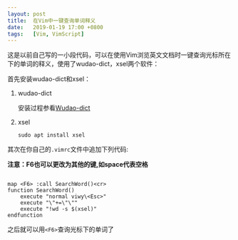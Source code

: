 ```yaml
---
layout:	post
title:	在Vim中一键查询单词释义
date:	2019-01-19 17:00 +0800
tags:	[Vim, VimScript]
---
```


这是以前自己写的一小段代码，可以在使用Vim浏览英文文档时一键查询光标所在下的单词的释义，使用了wudao-dict，xsel两个软件：

首先安装wudao-dict和xsel：

1. wudao-dict

	安装过程参看[Wudao-dict][]

2. xsel
	```
	sudo apt install xsel
	```
其次在你自己的```.vimrc```文件中追加下列代码:

**注意：F6也可以更改为其他的键,如space代表空格**

```VimScript

map <F6> :call SearchWord()<cr>
function SearchWord()
	execute "normal viwy\<Esc>"
	execute "\"+=\"\""
	execute "!wd -s $(xsel)"
endfunction
```

之后就可以用```<F6>```查询光标下的单词了

[Wudao-dict]: https://github.com/ChestnutHeng/Wudao-dict
